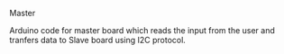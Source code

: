 Master 

Arduino code for master board which reads the input from the user and tranfers data to Slave board using I2C protocol.